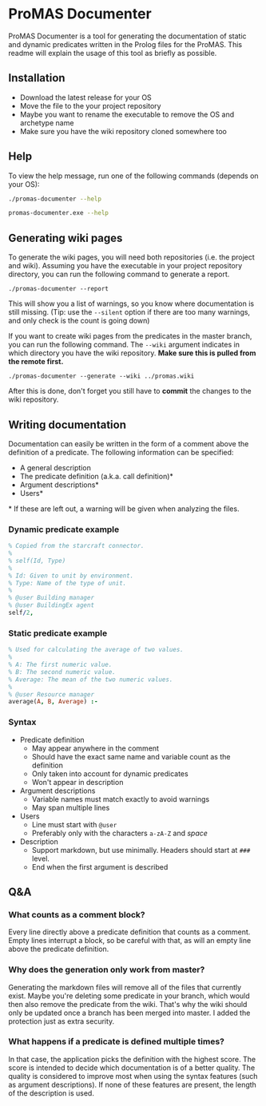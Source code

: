 # ProMAS Documenter

ProMAS Documenter is a tool for generating the documentation of static and
dynamic predicates written in the Prolog files for the ProMAS. This readme will
explain the usage of this tool as briefly as possible.

## Installation

- Download the latest release for your OS
- Move the file to the your project repository
- Maybe you want to rename the executable to remove the OS and archetype name
- Make sure you have the wiki repository cloned somewhere too

## Help

To view the help message, run one of the following commands (depends on your OS):

```bash
./promas-documenter --help
```

```bash
promas-documenter.exe --help
```

## Generating wiki pages

To generate the wiki pages, you will need both repositories (i.e. the project
and wiki). Assuming you have the executable in your project repository
directory, you can run the following command to generate a report.

```shell
./promas-documenter --report
```

This will show you a list of warnings, so you know where documentation is still
missing. (Tip: use the `--silent` option if there are too many warnings, and
only check is the count is going down)

If you want to create wiki pages from the predicates in the master branch, you
can run the following command. The `--wiki` argument indicates in which
directory you have the wiki repository. __Make sure this is pulled from the
remote first.__

```shell
./promas-documenter --generate --wiki ../promas.wiki
```

After this is done, don't forget you still have to __commit__ the changes to
the wiki repository.

## Writing documentation

Documentation can easily be written in the form of a comment above the definition
of a predicate. The following information can be specified:

- A general description
- The predicate definition (a.k.a. call definition)*
- Argument descriptions*
- Users*

\* If these are left out, a warning will be given when analyzing the files.

### Dynamic predicate example

```prolog
% Copied from the starcraft connector.
%
% self(Id, Type)
%
% Id: Given to unit by environment.
% Type: Name of the type of unit.
%
% @user Building manager
% @user BuildingEx agent
self/2,
```

### Static predicate example

```prolog
% Used for calculating the average of two values.
%
% A: The first numeric value.
% B: The second numeric value.
% Average: The mean of the two numeric values.
%
% @user Resource manager
average(A, B, Average) :-
```

### Syntax

- Predicate definition
  - May appear anywhere in the comment
  - Should have the exact same name and variable count as the definition
  - Only taken into account for dynamic predicates
  - Won't appear in description
- Argument descriptions
  - Variable names must match exactly to avoid warnings
  - May span multiple lines
- Users
  - Line must start with `@user`
  - Preferably only with the characters `a-zA-Z` and _space_
- Description
  - Support markdown, but use minimally. Headers should start at `###` level.
  - End when the first argument is described

## Q&A

### What counts as a comment block?

Every line directly above a predicate definition that counts as a comment.
Empty lines interrupt a block, so be careful with that, as will an empty line
above the predicate definition.

### Why does the generation only work from master?

Generating the markdown files will remove all of the files that currently
exist. Maybe you're deleting some predicate in your branch, which would then
also remove the predicate from the wiki. That's why the wiki should only be
updated once a branch has been merged into master. I added the protection just
as extra security.

### What happens if a predicate is defined multiple times?

In that case, the application picks the definition with the highest score. The
score is intended to decide which documentation is of a better quality. The
quality is considered to improve most when using the syntax features (such as
argument descriptions). If none of these features are present, the length of
the description is used.
